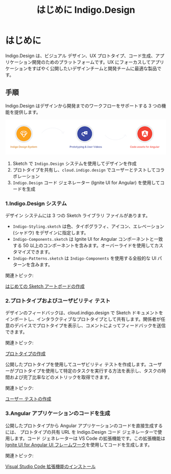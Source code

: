 ﻿---
title: はじめに Indigo.Design
_description: デザインからコードまでシームレスに Indigo.Design の概要 
_keywords: デザイン システム, デザイン システム UX, UI キット, Sketch, Ignite UI for Angular, Sketch to Angular, Angular, Angular デザイン システム, Sketch からコードをエクスポート, Angular 用のデザイン キット, Sketch HTML, Sketch to HTML, Sketch UI キット, プロトタイプ, ユーザー ビデオ, コード生成
_language: ja
---

# はじめに

Indigo.Design は、ビジュアル デザイン、UX プロトタイプ、コード生成、アプリケーション開発のためのプラットフォームです。UX にフォーカスしてアプリケーションをすばやく公開したいデザインチームと開発チームに最適な製品です。

## 手順

Indigo.Design はデザインから開発までのワークフローをサポートする 3 つの機能を提供します。

<img class="responsive-img" src="images/indigo-design-how-it-works.png" />

1.  Sketch で `Indigo.Design` システムを使用してデザインを作成
2.  プロトタイプを共有し、`cloud.indigo.design` でユーザーとテストしてコラボレーション
3.  `Indigo.Design` コード ジェネレーター (Ignite UI for Angular) を使用してコードを生成

### 1.Indigo.Design システム

デザイン システムには 3 つの Sketch ライブラリ ファイルがあります。

- `Indigo-Styling.sketch` は色、タイポグラフィ、アイコン、エレベーション (シャドウ) をデザインに指定します。
- `Indigo-Components.sketch` は Ignite UI for Angular コンポーネントと一致する 50 以上のコンポーネントを含みます。オーバーライドを使用してカスタマイズできます。
- `Indigo-Patterns.sketch` は `Indigo-Components` を使用する全般的な UI パターンを含みます。

関連トピック:

[はじめての Sketch アートボードの作成](creating-an-artboard.md)

### 2.プロトタイプおよびユーザビリティ テスト

デザインのフィードバックは、cloud.indigo.design で Sketch ドキュメントをインポートし、インタラクティブなプロトタイプとして共有します。関係者が任意のデバイスでプロトタイプを表示し、コメントによってフィードバックを送信できます。

関連トピック:

[プロトタイプの作成](prototyping/creating-a-prototype.md)

公開したプロトタイプを使用してユーザビリティ テストを作成します。ユーザーがプロトタイプを使用して特定のタスクを実行する方法を表示し、タスクの時間および完了比率などのメトリックを取得できます。

関連トピック:

[ユーザー テストの作成](prototyping/set-up-a-user-test.md)

### 3.Angular アプリケーションのコードを生成

公開したプロトタイプから Angular アプリケーションのコードを直接生成するには、 プロトタイプの共有 URL を Indigo.Design コード ジェネレーターで使用します。コード ジェネレーターは VS Code の拡張機能です。この拡張機能は [Ignite UI for Angular UI フレームワーク](https://jp.infragistics.com/products/ignite-ui-angular)を使用してコードを生成します。

関連トピック:

[Visual Studio Code 拡張機能のインストール](codegen/installing-vs-code-extension.md)
